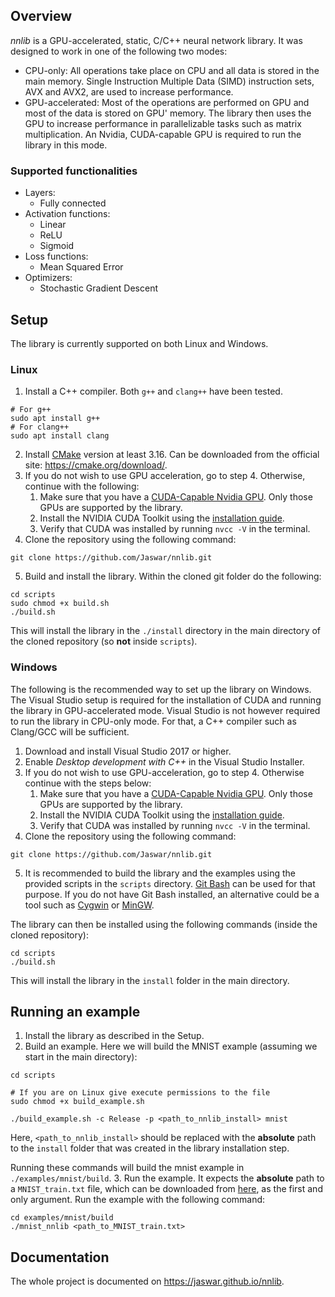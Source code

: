 ## Overview

*nnlib* is a GPU-accelerated, static, C/C++ neural network library. It was designed to work in one of the following two modes:
 - CPU-only: All operations take place on CPU and all data is stored in the main memory. Single Instruction Multiple Data (SIMD) 
instruction sets, AVX and AVX2, are used to increase performance.
 - GPU-accelerated: Most of the operations are performed on GPU and most of the data is stored on GPU' memory. The library then
uses the GPU to increase performance in parallelizable tasks such as matrix multiplication. An Nvidia, CUDA-capable GPU is required 
to run the library in this mode.

### Supported functionalities

 - Layers:
   - Fully connected
 - Activation functions:
   - Linear
   - ReLU
   - Sigmoid
 - Loss functions:
   - Mean Squared Error
 - Optimizers:
   - Stochastic Gradient Descent

## Setup 

The library is currently supported on both Linux and Windows.

### Linux

1. Install a C++ compiler. Both `g++` and `clang++` have been tested.
```shell
# For g++
sudo apt install g++
# For clang++
sudo apt install clang  
```
2. Install [CMake](https://cmake.org/) version at least 3.16. Can be downloaded from the official site: https://cmake.org/download/.
3. If you do not wish to use GPU acceleration, go to step 4. Otherwise, continue with the following:
   1. Make sure that you have a [CUDA-Capable Nvidia GPU](https://en.wikipedia.org/wiki/CUDA). Only those GPUs are supported by the library.
   2. Install the NVIDIA CUDA Toolkit using the [installation guide](https://docs.nvidia.com/cuda/cuda-installation-guide-linux/index.html).
   3. Verify that CUDA was installed by running `nvcc -V` in the terminal.
4. Clone the repository using the following command:
```shell
git clone https://github.com/Jaswar/nnlib.git
```
5. Build and install the library. Within the cloned git folder do the following:
```shell
cd scripts
sudo chmod +x build.sh
./build.sh 
```
This will install the library in the `./install` directory in the main directory of the cloned repository (so **not** inside `scripts`).

### Windows

The following is the recommended way to set up the library on Windows. The Visual Studio
setup is required for the installation of CUDA and running the library in GPU-accelerated mode. Visual Studio is not
however required to run the library in CPU-only mode. For that, a C++ compiler such as Clang/GCC will be sufficient.

1. Download and install Visual Studio 2017 or higher.
2. Enable *Desktop development with C++* in the Visual Studio Installer.
3. If you do not wish to use GPU-acceleration, go to step 4. Otherwise continue with the steps below:
   1. Make sure that you have a [CUDA-Capable Nvidia GPU](https://en.wikipedia.org/wiki/CUDA). Only those GPUs are supported by the library.
   2. Install the NVIDIA CUDA Toolkit using the [installation guide](https://docs.nvidia.com/cuda/cuda-installation-guide-microsoft-windows/index.html).
   3. Verify that CUDA was installed by running `nvcc -V` in the terminal.
4. Clone the repository using the following command:
```shell
git clone https://github.com/Jaswar/nnlib.git
```
5. It is recommended to build the library and the examples using the provided scripts in the `scripts` directory. [Git Bash](https://gitforwindows.org/) can
be used for that purpose. If you do not have Git Bash installed, an alternative could be a tool such as [Cygwin](https://www.cygwin.com/) or [MinGW](https://www.mingw-w64.org/).

The library can then be installed using the following commands (inside the cloned repository):
```shell
cd scripts
./build.sh
```
This will install the library in the `install` folder in the main directory.

## Running an example

1. Install the library as described in the Setup.
2. Build an example. Here we will build the MNIST example (assuming we start in the main directory):
```shell
cd scripts

# If you are on Linux give execute permissions to the file
sudo chmod +x build_example.sh

./build_example.sh -c Release -p <path_to_nnlib_install> mnist
```
Here, `<path_to_nnlib_install>` should be replaced with the **absolute** path to the `install` folder
that was created in the library installation step.

Running these commands will build the mnist example in `./examples/mnist/build`.
3. Run the example. It expects the **absolute** path to a `MNIST_train.txt` file, which can be downloaded from [here](https://github.com/halimb/MNIST-txt),
   as the first and only argument. Run the example with the following command:
```shell
cd examples/mnist/build
./mnist_nnlib <path_to_MNIST_train.txt>
```

## Documentation

The whole project is documented on https://jaswar.github.io/nnlib.
